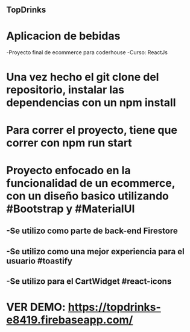 ## TopDrinks

# Aplicacion de bebidas

-Proyecto final de ecommerce para coderhouse
-Curso: ReactJs

# Una vez hecho el git clone del repositorio, instalar las dependencias con un npm install

# Para correr el proyecto, tiene que correr con npm run start

# Proyecto enfocado en la funcionalidad de un ecommerce, con un diseño basico utilizando #Bootstrap y #MaterialUI

## -Se utilizo como parte de back-end Firestore

## -Se utilizo como una mejor experiencia para el usuario #toastify

## -Se utilizo para el CartWidget #react-icons

# VER DEMO: https://topdrinks-e8419.firebaseapp.com/
